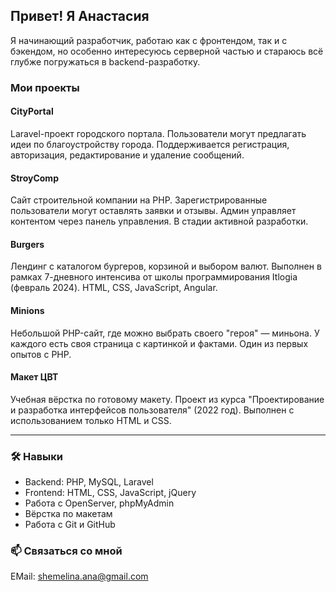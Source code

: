 ## Привет! Я Анастасия

Я начинающий разработчик, работаю как с фронтендом, так и с бэкендом, но особенно интересуюсь серверной частью и стараюсь всё глубже погружаться в backend-разработку.


### Мои проекты

#### CityPortal
Laravel-проект городского портала. Пользователи могут предлагать идеи по благоустройству города. Поддерживается регистрация, авторизация, редактирование и удаление сообщений. 

#### StroyComp
Сайт строительной компании на PHP. Зарегистрированные пользователи могут оставлять заявки и отзывы. Админ управляет контентом через панель управления. В стадии активной разработки.

#### Burgers
Лендинг с каталогом бургеров, корзиной и выбором валют. Выполнен в рамках 7-дневного интенсива от школы программирования Itlogia (февраль 2024). HTML, CSS, JavaScript, Angular.

#### Minions
Небольшой PHP-сайт, где можно выбрать своего "героя" — миньона. У каждого есть своя страница с картинкой и фактами. Один из первых опытов с PHP.

#### Макет ЦВТ
Учебная вёрстка по готовому макету. Проект из курса "Проектирование и разработка интерфейсов пользователя" (2022 год). Выполнен с использованием только HTML и CSS.

---

### 🛠 Навыки

- Backend: PHP, MySQL, Laravel
- Frontend: HTML, CSS, JavaScript, jQuery
- Работа с OpenServer, phpMyAdmin
- Вёрстка по макетам
- Работа с Git и GitHub

### 📫 Связаться со мной

EMail: shemelina.ana@gmail.com

